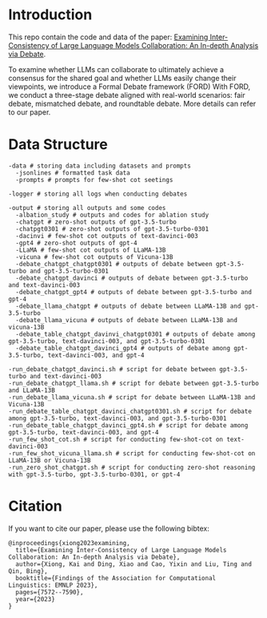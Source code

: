# Introduction
This repo contain the code and data of the paper: [Examining Inter-Consistency of Large Language Models Collaboration:
An In-depth Analysis via Debate](https://aclanthology.org/2023.findings-emnlp.508/).

To examine whether LLMs can collaborate to ultimately achieve a consensus for the shared goal and whether LLMs easily change their viewpoints, we introduce a Formal Debate framework (FORD) With FORD, we conduct a three-stage debate aligned with real-world scenarios: fair debate, mismatched debate, and roundtable debate. More details can refer to our paper.

# Data Structure
```shell
-data # storing data including datasets and prompts
  -jsonlines # formatted task data
  -prompts # prompts for few-shot cot seetings
  
-logger # storing all logs when conducting debates

-output # storing all outputs and some codes
  -albation_study # outputs and codes for ablation study
  -chatgpt # zero-shot outputs of gpt-3.5-turbo
  -chatpgt0301 # zero-shot outputs of gpt-3.5-turbo-0301
  -dacinvi # few-shot cot outputs of text-davinci-003
  -gpt4 # zero-shot outputs of gpt-4
  -LLaMA # few-shot cot outputs of LLaMA-13B
  -vicuna # few-shot cot outputs of Vicuna-13B
  -debate_chatgpt_chatgpt0301 # outputs of debate between gpt-3.5-turbo and gpt-3.5-turbo-0301
  -debate_chatgpt_davinci # outputs of debate between gpt-3.5-turbo and text-davinci-003
  -debate_chatgpt_gpt4 # outputs of debate between gpt-3.5-turbo and gpt-4
  -debate_llama_chatgpt # outputs of debate between LLaMA-13B and gpt-3.5-turbo
  -debate_llama_vicuna # outputs of debate between LLaMA-13B and vicuna-13B
  -debate_table_chatgpt_davinvi_chatgpt0301 # outputs of debate among gpt-3.5-turbo, text-davinci-003, and gpt-3.5-turbo-0301
  -debate_table_chatgpt_davinci_gpt4 # outputs of debate among gpt-3.5-turbo, text-davinci-003, and gpt-4

-run_debate_chatgpt_davinci.sh # script for debate between gpt-3.5-turbo and text-davinci-003
-run_debate_chatgpt_llama.sh # script for debate between gpt-3.5-turbo and LLaMA-13B
-run_debate_llama_vicuna.sh # script for debate between LLaMA-13B and Vicuna-13B
-run_debate_table_chatgpt_davinci_chatgpt0301.sh # script for debate among gpt-3.5-turbo, text-davinci-003, and gpt-3.5-turbo-0301
-run_debate_table_chatgpt_davinci_gpt4.sh # script for debate among gpt-3.5-turbo, text-davinci-003, and gpt-4
-run_few_shot_cot.sh # script for conducting few-shot-cot on text-davinci-003
-run_few_shot_vicuna_llama.sh # script for conducting few-shot-cot on LLaMA-13B or Vicuna-13B
-run_zero_shot_chatgpt.sh # script for conducting zero-shot reasoning with gpt-3.5-turbo, gpt-3.5-turbo-0301, or gpt-4
```

# Citation
If you want to cite our paper, please use the following bibtex:
```
@inproceedings{xiong2023examining,
  title={Examining Inter-Consistency of Large Language Models Collaboration: An In-depth Analysis via Debate},
  author={Xiong, Kai and Ding, Xiao and Cao, Yixin and Liu, Ting and Qin, Bing},
  booktitle={Findings of the Association for Computational Linguistics: EMNLP 2023},
  pages={7572--7590},
  year={2023}
}
```



